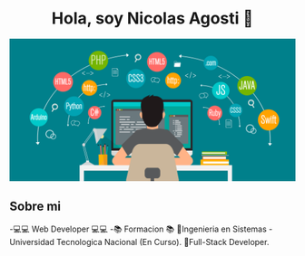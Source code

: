<div align="center">
<h1 align="center">Hola, soy Nicolas Agosti 👋</h1>
</div>
<img src='imagenes/imagenPrincipal.png'>

## Sobre mi

-💻💻 Web Developer 💻💻
-📚 Formacion 📚
    🔵Ingenieria en Sistemas - Universidad Tecnologica Nacional (En Curso).
    🔵Full-Stack Developer.
<br>
